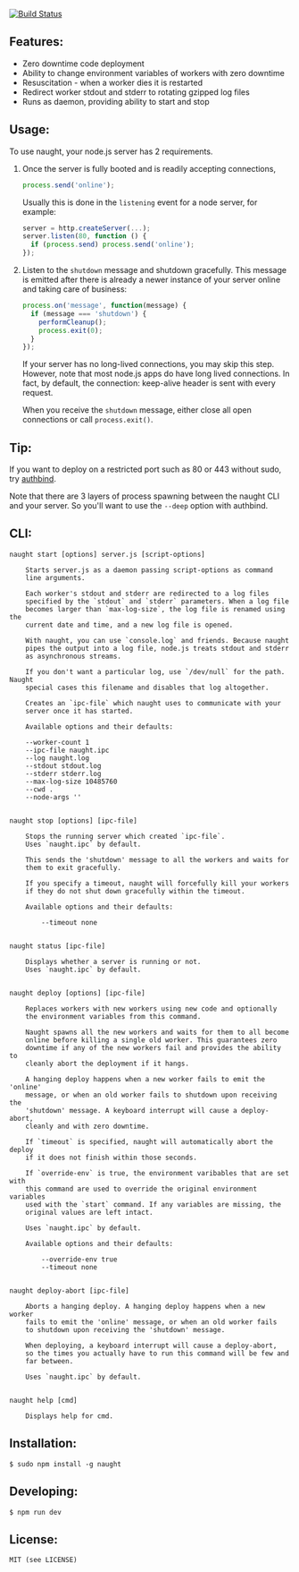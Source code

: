 [![Build Status](https://secure.travis-ci.org/indabamusic/naught.png)](http://travis-ci.org/indabamusic/naught)

Features:
---------

 * Zero downtime code deployment
 * Ability to change environment variables of workers with zero downtime
 * Resuscitation - when a worker dies it is restarted
 * Redirect worker stdout and stderr to rotating gzipped log files
 * Runs as daemon, providing ability to start and stop

Usage:
------

To use naught, your node.js server has 2 requirements.

1. Once the server is fully booted and is readily accepting connections,

   ```js
   process.send('online');
   ```

   Usually this is done in the `listening` event for a node server, for
   example:

   ```js
   server = http.createServer(...);
   server.listen(80, function () {
     if (process.send) process.send('online');
   });
   ```

2. Listen to the `shutdown` message and shutdown gracefully. This message
   is emitted after there is already a newer instance of your server
   online and taking care of business:

   ```js
   process.on('message', function(message) {
     if (message === 'shutdown') {
       performCleanup();
       process.exit(0);
     }
   });
   ```

   If your server has no long-lived connections, you may skip this step.
   However, note that most node.js apps do have long lived connections.
   In fact, by default, the connection: keep-alive header is sent with
   every request.

   When you receive the `shutdown` message, either close all open
   connections or call `process.exit()`.

Tip:
----

If you want to deploy on a restricted port such as 80 or 443 without sudo, try
[authbind](http://www.debian-administration.org/articles/386).

Note that there are 3 layers of process spawning between the naught CLI
and your server. So you'll want to use the `--deep` option with authbind.

CLI:
----

    naught start [options] server.js [script-options]

        Starts server.js as a daemon passing script-options as command
        line arguments.

        Each worker's stdout and stderr are redirected to a log files
        specified by the `stdout` and `stderr` parameters. When a log file
        becomes larger than `max-log-size`, the log file is renamed using the
        current date and time, and a new log file is opened.

        With naught, you can use `console.log` and friends. Because naught
        pipes the output into a log file, node.js treats stdout and stderr
        as asynchronous streams.

        If you don't want a particular log, use `/dev/null` for the path. Naught
        special cases this filename and disables that log altogether.

        Creates an `ipc-file` which naught uses to communicate with your
        server once it has started.

        Available options and their defaults:

        --worker-count 1
        --ipc-file naught.ipc
        --log naught.log
        --stdout stdout.log
        --stderr stderr.log
        --max-log-size 10485760
        --cwd .
        --node-args ''


    naught stop [options] [ipc-file]

        Stops the running server which created `ipc-file`.
        Uses `naught.ipc` by default.

        This sends the 'shutdown' message to all the workers and waits for
        them to exit gracefully.

        If you specify a timeout, naught will forcefully kill your workers
        if they do not shut down gracefully within the timeout.

        Available options and their defaults:

            --timeout none


    naught status [ipc-file]

        Displays whether a server is running or not.
        Uses `naught.ipc` by default.


    naught deploy [options] [ipc-file]

        Replaces workers with new workers using new code and optionally
        the environment variables from this command.

        Naught spawns all the new workers and waits for them to all become
        online before killing a single old worker. This guarantees zero
        downtime if any of the new workers fail and provides the ability to
        cleanly abort the deployment if it hangs.

        A hanging deploy happens when a new worker fails to emit the 'online'
        message, or when an old worker fails to shutdown upon receiving the
        'shutdown' message. A keyboard interrupt will cause a deploy-abort,
        cleanly and with zero downtime.

        If `timeout` is specified, naught will automatically abort the deploy
        if it does not finish within those seconds.

        If `override-env` is true, the environment varibables that are set with
        this command are used to override the original environment variables
        used with the `start` command. If any variables are missing, the
        original values are left intact.

        Uses `naught.ipc` by default.

        Available options and their defaults:

            --override-env true
            --timeout none


    naught deploy-abort [ipc-file]

        Aborts a hanging deploy. A hanging deploy happens when a new worker
        fails to emit the 'online' message, or when an old worker fails
        to shutdown upon receiving the 'shutdown' message.

        When deploying, a keyboard interrupt will cause a deploy-abort,
        so the times you actually have to run this command will be few and
        far between.

        Uses `naught.ipc` by default.


    naught help [cmd]

        Displays help for cmd.

Installation:
-------------

    $ sudo npm install -g naught

Developing:
-----------

    $ npm run dev

License:
--------

    MIT (see LICENSE)
